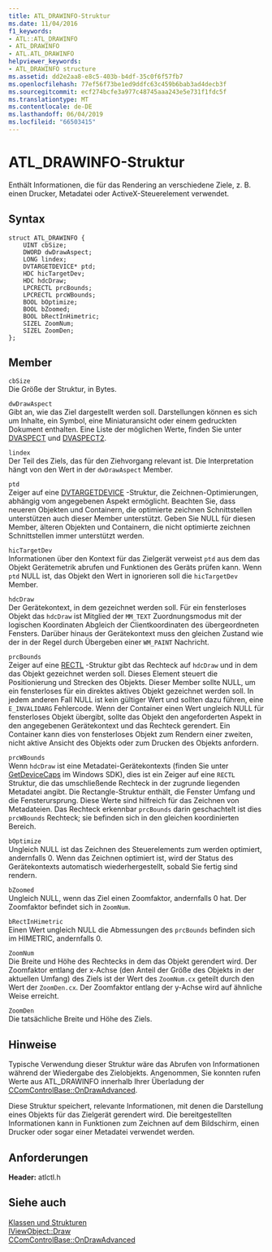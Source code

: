 ```yaml
---
title: ATL_DRAWINFO-Struktur
ms.date: 11/04/2016
f1_keywords:
- ATL::ATL_DRAWINFO
- ATL_DRAWINFO
- ATL.ATL_DRAWINFO
helpviewer_keywords:
- ATL_DRAWINFO structure
ms.assetid: dd2e2aa8-e8c5-403b-b4df-35c0f6f57fb7
ms.openlocfilehash: 77ef56f73be1ed9ddfc63c459b6bab3ad4decb3f
ms.sourcegitcommit: ecf274bcfe3a977c48745aaa243e5e731f1fdc5f
ms.translationtype: MT
ms.contentlocale: de-DE
ms.lasthandoff: 06/04/2019
ms.locfileid: "66503415"
---
```

# <a name="atldrawinfo-structure"></a>ATL_DRAWINFO-Struktur

Enthält Informationen, die für das Rendering an verschiedene Ziele, z. B. einen Drucker, Metadatei oder ActiveX-Steuerelement verwendet.

## <a name="syntax"></a>Syntax

```
struct ATL_DRAWINFO {
    UINT cbSize;
    DWORD dwDrawAspect;
    LONG lindex;
    DVTARGETDEVICE* ptd;
    HDC hicTargetDev;
    HDC hdcDraw;
    LPCRECTL prcBounds;
    LPCRECTL prcWBounds;
    BOOL bOptimize;
    BOOL bZoomed;
    BOOL bRectInHimetric;
    SIZEL ZoomNum;
    SIZEL ZoomDen;
};
```

## <a name="members"></a>Member

`cbSize`<br/>
Die Größe der Struktur, in Bytes.

`dwDrawAspect`<br/>
Gibt an, wie das Ziel dargestellt werden soll. Darstellungen können es sich um Inhalte, ein Symbol, eine Miniaturansicht oder einem gedruckten Dokument enthalten. Eine Liste der möglichen Werte, finden Sie unter [DVASPECT](/windows/desktop/api/wtypes/ne-wtypes-tagdvaspect) und [DVASPECT2](/windows/desktop/api/ocidl/ne-ocidl-tagdvaspect2).

`lindex`<br/>
Der Teil des Ziels, das für den Ziehvorgang relevant ist. Die Interpretation hängt von den Wert in der `dwDrawAspect` Member.

`ptd`<br/>
Zeiger auf eine [DVTARGETDEVICE](/windows/desktop/api/objidl/ns-objidl-tagdvtargetdevice) -Struktur, die Zeichnen-Optimierungen, abhängig vom angegebenen Aspekt ermöglicht. Beachten Sie, dass neueren Objekten und Containern, die optimierte zeichnen Schnittstellen unterstützen auch dieser Member unterstützt. Geben Sie NULL für diesen Member, älteren Objekten und Containern, die nicht optimierte zeichnen Schnittstellen immer unterstützt werden.

`hicTargetDev`<br/>
Informationen über den Kontext für das Zielgerät verweist `ptd` aus dem das Objekt Gerätemetrik abrufen und Funktionen des Geräts prüfen kann. Wenn `ptd` NULL ist, das Objekt den Wert in ignorieren soll die `hicTargetDev` Member.

`hdcDraw`<br/>
Der Gerätekontext, in dem gezeichnet werden soll. Für ein fensterloses Objekt das `hdcDraw` ist Mitglied der `MM_TEXT` Zuordnungsmodus mit der logischen Koordinaten Abgleich der Clientkoordinaten des übergeordneten Fensters. Darüber hinaus der Gerätekontext muss den gleichen Zustand wie der in der Regel durch Übergeben einer `WM_PAINT` Nachricht.

`prcBounds`<br/>
Zeiger auf eine [RECTL](/previous-versions//dd162907\(v=vs.85\)) -Struktur gibt das Rechteck auf `hdcDraw` und in dem das Objekt gezeichnet werden soll. Dieses Element steuert die Positionierung und Strecken des Objekts. Dieser Member sollte NULL, um ein fensterloses für ein direktes aktives Objekt gezeichnet werden soll. In jedem anderen Fall NULL ist kein gültiger Wert und sollten dazu führen, eine `E_INVALIDARG` Fehlercode. Wenn der Container einen Wert ungleich NULL für fensterloses Objekt übergibt, sollte das Objekt den angeforderten Aspekt in den angegebenen Gerätekontext und das Rechteck gerendert. Ein Container kann dies von fensterloses Objekt zum Rendern einer zweiten, nicht aktive Ansicht des Objekts oder zum Drucken des Objekts anfordern.

`prcWBounds`<br/>
Wenn `hdcDraw` ist eine Metadatei-Gerätekontexts (finden Sie unter [GetDeviceCaps](/windows/desktop/api/wingdi/nf-wingdi-getdevicecaps) im Windows SDK), dies ist ein Zeiger auf eine `RECTL` Struktur, die das umschließende Rechteck in der zugrunde liegenden Metadatei angibt. Die Rectangle-Struktur enthält, die Fenster Umfang und die Fensterursprung. Diese Werte sind hilfreich für das Zeichnen von Metadateien. Das Rechteck erkennbar `prcBounds` darin geschachtelt ist dies `prcWBounds` Rechteck; sie befinden sich in den gleichen koordinierten Bereich.

`bOptimize`<br/>
Ungleich NULL ist das Zeichnen des Steuerelements zum werden optimiert, andernfalls 0. Wenn das Zeichnen optimiert ist, wird der Status des Gerätekontexts automatisch wiederhergestellt, sobald Sie fertig sind rendern.

`bZoomed`<br/>
Ungleich NULL, wenn das Ziel einen Zoomfaktor, andernfalls 0 hat. Der Zoomfaktor befindet sich in `ZoomNum`.

`bRectInHimetric`<br/>
Einen Wert ungleich NULL die Abmessungen des `prcBounds` befinden sich im HIMETRIC, andernfalls 0.

`ZoomNum`<br/>
Die Breite und Höhe des Rechtecks in dem das Objekt gerendert wird. Der Zoomfaktor entlang der x-Achse (den Anteil der Größe des Objekts in der aktuellen Umfang) des Ziels ist der Wert des `ZoomNum.cx` geteilt durch den Wert der `ZoomDen.cx`. Der Zoomfaktor entlang der y-Achse wird auf ähnliche Weise erreicht.

`ZoomDen`<br/>
Die tatsächliche Breite und Höhe des Ziels.

## <a name="remarks"></a>Hinweise

Typische Verwendung dieser Struktur wäre das Abrufen von Informationen während der Wiedergabe des Zielobjekts. Angenommen, Sie konnten rufen Werte aus ATL_DRAWINFO innerhalb Ihrer Überladung der [CComControlBase::OnDrawAdvanced](ccomcontrolbase-class.md#ondrawadvanced).

Diese Struktur speichert, relevante Informationen, mit denen die Darstellung eines Objekts für das Zielgerät gerendert wird. Die bereitgestellten Informationen kann in Funktionen zum Zeichnen auf dem Bildschirm, einen Drucker oder sogar einer Metadatei verwendet werden.

## <a name="requirements"></a>Anforderungen

**Header:** atlctl.h

## <a name="see-also"></a>Siehe auch

[Klassen und Strukturen](../../atl/reference/atl-classes.md)<br/>
[IViewObject::Draw](/windows/desktop/api/oleidl/nf-oleidl-iviewobject-draw)<br/>
[CComControlBase::OnDrawAdvanced](../../atl/reference/ccomcontrolbase-class.md#ondrawadvanced)
